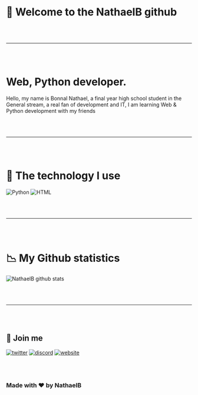 # 👋 Welcome to the NathaelB github
<br/>
<br/>

---

<br/>
<br/>

# Web, Python developer.

Hello, my name is Bonnal Nathael, a final year high school student in the General stream, a real fan of development and IT, I am learning Web & Python development with my friends

<br/>
<br/>

---

<br/>
<br/>

# 🚀 The technology I use

<p>
  <img alt="Python" src="https://img.shields.io/badge/-Python-47A248?style=flat-square&logo=Python&logoColor=white" />
  <img alt="HTML" src="https://img.shields.io/badge/-HTML-003545?style=flat-square&logo=html&logoColor=white" />
</p>

<br/>
<br/>

---

<br/>
<br/>

# 📉 My Github statistics

![NathaelB github stats](https://github-readme-stats.vercel.app/api?username=NathaelB&theme=graywhite&show_icons=true)

<br/>
<br/>

---

<br/>
<br/>

## 🔗 Join me

[![twitter](https://img.shields.io/twitter/follow/GeoffreyH_?color=%231DA1F2&label=Join%20us&logo=Twitter&style=for-the-badge)](https://twitter.com/ByxusMC_Net)
[![discord](https://img.shields.io/static/v1?label=Discord&message=discord.byxus.net&color=7289DA&logo=Discord&style=for-the-badge)](https://discord.byxus.net/)
[![website](https://img.shields.io/static/v1?label=Website&message=www.nathaelb.fr&color=green&labelColor=darkgreen&style=for-the-badge)](https://www.byxus.net)

<br/>
<br/>

###                                                   Made with ❤ by NathaelB
